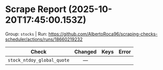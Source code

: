 # Scrape Report (2025-10-20T17:45:00.153Z)

Group: `stocks`  |  Run: https://github.com/AlbertoRoca96/scraping-checks-scheduler/actions/runs/18660219232

| Check | Changed | Keys | Error |
|---|:---:|:--|:--|
| `stock_ntdoy_global_quote` | — |  |  |
